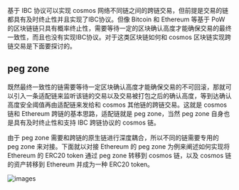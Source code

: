 
基于 IBC 协议可以实现 cosmos 网络不同链之间的跨链交易，但前提是交易的链都具有及时终止性并且实现了IBC协议。但像 Bitcoin 和 Ethereum 等基于 PoW 的区块链链只具有概率终止性，需要等待一定的区块确认高度才能确保交易的最终一致性，而且也没有实现IBC协议。对于这类区块链如何和 cosmos 区块链实现跨链交易是下面要探讨的。

## peg zone 

既然最终一致性的链需要等待一定区块确认高度才能确保交易的不可回滚，那就可以引入一条适配链来监听该链的交易以及交易被打包之后的确认高度，等到达确认高度安全阈值再由适配链来发给和 cosmos 其他链的跨链交易。这就是 cosmos 链和 Ethereum 跨链的基本思路，适配链就是 peg zone，当然 peg zone 自身也是具有及时终止性和支持 IBC 跨链协议的 cosmos 链。

由于 peg zone 需要和跨链的原生链进行深度耦合，所以不同的链需要专用的 peg zone 来对接。下面就以对接 Ethereum 的 peg zone 为例来阐述如何实现将 Ethereum 的 ERC20 token 通过 peg zone 转移到 cosmos 链，以及 cosmos 链的资产转移到 Ethereum 并成为一种 ERC20 token。

![images](https://github.com/nil-zhang/cosmos-dev-notes/blob/master/cosmos-peg-zone.png)

